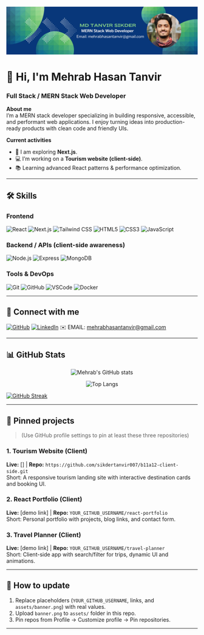 <!-- Banner -->
<p align="center">
  <img src="https://github.com/sikdertanvir007/sikdertanvir007/blob/main/My%20github%20profile%20banner.png" alt="Banner" style="width:100%; max-height:250px; object-fit:cover;" />
</p>

# 👋 Hi, I'm Mehrab Hasan Tanvir
### Full Stack / MERN Stack Web Developer

**About me**  
I’m a MERN stack developer specializing in building responsive, accessible, and performant web applications. I enjoy turning ideas into production-ready products with clean code and friendly UIs.

**Current activities**
- 🔭 I am exploring **Next.js**.  
- 💻 I’m working on a **Tourism website (client-side)**.  
- 📚 Learning advanced React patterns & performance optimization.

---

## 🛠️ Skills

### Frontend
![React](https://img.shields.io/badge/React-61DAFB?logo=react&logoColor=white&style=flat-square)
![Next.js](https://img.shields.io/badge/Next.js-000000?logo=next.js&logoColor=white&style=flat-square)
![Tailwind CSS](https://img.shields.io/badge/Tailwind_CSS-38B2AC?logo=tailwind-css&logoColor=white&style=flat-square)
![HTML5](https://img.shields.io/badge/HTML5-E34F26?logo=html5&logoColor=white&style=flat-square)
![CSS3](https://img.shields.io/badge/CSS3-1572B6?logo=css3&logoColor=white&style=flat-square)
![JavaScript](https://img.shields.io/badge/JavaScript-F7DF1E?logo=javascript&logoColor=black&style=flat-square)

### Backend / APIs (client-side awareness)
![Node.js](https://img.shields.io/badge/Node.js-339933?logo=node.js&logoColor=white&style=flat-square)
![Express](https://img.shields.io/badge/Express-000000?logo=express&logoColor=white&style=flat-square)
![MongoDB](https://img.shields.io/badge/MongoDB-47A248?logo=mongodb&logoColor=white&style=flat-square)

### Tools & DevOps
![Git](https://img.shields.io/badge/Git-F05032?logo=git&logoColor=white&style=flat-square)
![GitHub](https://img.shields.io/badge/GitHub-181717?logo=github&logoColor=white&style=flat-square)
![VSCode](https://img.shields.io/badge/VSCode-007ACC?logo=visual-studio-code&logoColor=white&style=flat-square)
![Docker](https://img.shields.io/badge/Docker-2496ED?logo=docker&logoColor=white&style=flat-square)

---

## 🔗 Connect with me
[![GitHub](https://img.shields.io/badge/GitHub-@sikdertanvir007-181717?logo=github&style=flat-square)](https://github.com/sikdertanvir007)
[![LinkedIn](https://img.shields.io/badge/LinkedIn-Connect-blue?logo=linkedin&style=flat-square)](https://linkedin.com/in/YOUR_LINKEDIN_ID)
✉️ EMAIL: [mehrabhasantanvir@gmail.com](mailto:)

---

## 📊 GitHub Stats
<!-- Replace USERNAME with your GitHub username -->
<p align="center">
  <img alt="Mehrab's GitHub stats" src="https://github-readme-stats.vercel.app/api?username=sikdertanvir007&show_icons=true&count_private=true&theme=tokyonight" />
</p>

<p align="center">
  <img alt="Top Langs" src="https://github-readme-stats.vercel.app/api/top-langs/?username=sikdertanvir007&layout=compact&theme=tokyonight" />
</p>

<a href="https://git.io/streak-stats"><img src="https://streak-stats.demolab.com?user=sikdertanvir007" alt="GitHub Streak" /></a>

---

## 📌 Pinned projects
> (Use GitHub profile settings to pin at least these three repositories)

### 1. Tourism Website (Client)
**Live:** [] | **Repo:** `https://github.com/sikdertanvir007/b11a12-client-side.git`  
Short: A responsive tourism landing site with interactive destination cards and booking UI.

### 2. React Portfolio (Client)
**Live:** [demo link] | **Repo:** `YOUR_GITHUB_USERNAME/react-portfolio`  
Short: Personal portfolio with projects, blog links, and contact form.

### 3. Travel Planner (Client)
**Live:** [demo link] | **Repo:** `YOUR_GITHUB_USERNAME/travel-planner`  
Short: Client-side app with search/filter for trips, dynamic UI and animations.

---

## 📌 How to update
1. Replace placeholders (`YOUR_GITHUB_USERNAME`, links, and `assets/banner.png`) with real values.  
2. Upload `banner.png` to `assets/` folder in this repo.  
3. Pin repos from Profile → Customize profile → Pin repositories.

---

